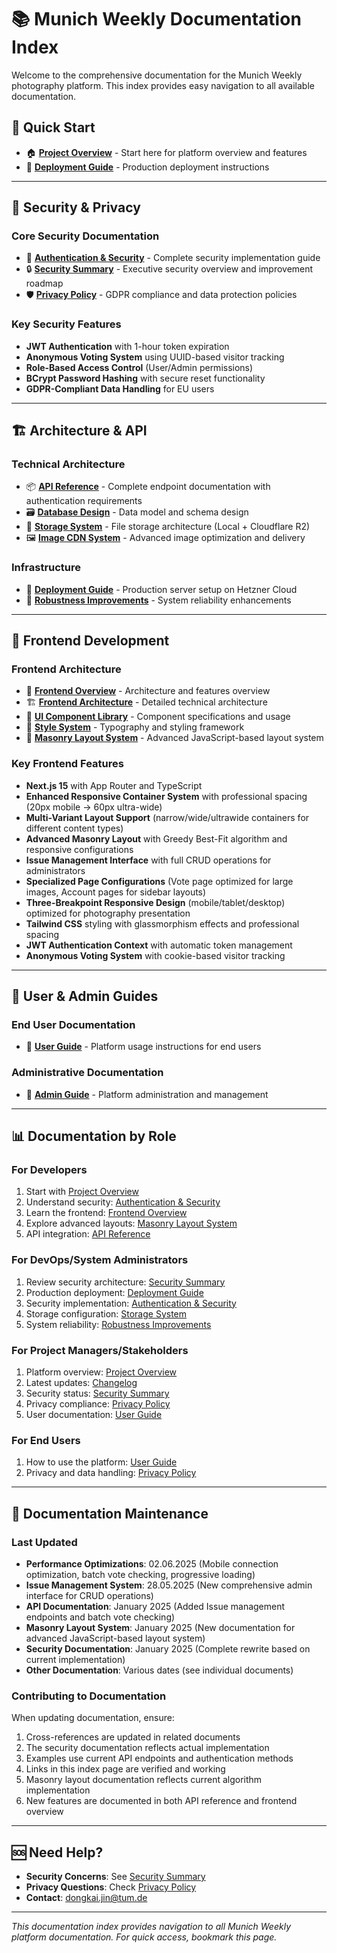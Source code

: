 # 📚 Munich Weekly Documentation Index

Welcome to the comprehensive documentation for the Munich Weekly photography platform. This index provides easy navigation to all available documentation.

## 🚀 Quick Start

- 🏠 **[Project Overview](../README.md)** - Start here for platform overview and features
- 🚀 **[Deployment Guide](./deployment.md)** - Production deployment instructions

---

## 🔐 Security & Privacy

### Core Security Documentation
- 🔐 **[Authentication & Security](./auth.md)** - Complete security implementation guide
- 🔒 **[Security Summary](./security-summary.md)** - Executive security overview and improvement roadmap
- 🛡️ **[Privacy Policy](./privacy.md)** - GDPR compliance and data protection policies

### Key Security Features
- **JWT Authentication** with 1-hour token expiration
- **Anonymous Voting System** using UUID-based visitor tracking
- **Role-Based Access Control** (User/Admin permissions)
- **BCrypt Password Hashing** with secure reset functionality
- **GDPR-Compliant Data Handling** for EU users

---

## 🏗️ Architecture & API

### Technical Architecture
- 📦 **[API Reference](./api.md)** - Complete endpoint documentation with authentication requirements
- 🗃️ **[Database Design](./database.md)** - Data model and schema design
- 💾 **[Storage System](./storage.md)** - File storage architecture (Local + Cloudflare R2)
- 🖼️ **[Image CDN System](./image-cdn.md)** - Advanced image optimization and delivery

### Infrastructure
- 🚀 **[Deployment Guide](./deployment.md)** - Production server setup on Hetzner Cloud
- 💪 **[Robustness Improvements](./robustness-improvements.md)** - System reliability enhancements

---

## 📱 Frontend Development

### Frontend Architecture
- 📱 **[Frontend Overview](./frontend-overview.md)** - Architecture and features overview
- 🏗️ **[Frontend Architecture](./frontend-architecture.md)** - Detailed technical architecture
- 🧩 **[UI Component Library](./ui-components.md)** - Component specifications and usage
- 🎨 **[Style System](./style-system.md)** - Typography and styling framework
- 🧱 **[Masonry Layout System](./masonry-layout-system.md)** - Advanced JavaScript-based layout system

### Key Frontend Features
- **Next.js 15** with App Router and TypeScript
- **Enhanced Responsive Container System** with professional spacing (20px mobile → 60px ultra-wide)
- **Multi-Variant Layout Support** (narrow/wide/ultrawide containers for different content types)
- **Advanced Masonry Layout** with Greedy Best-Fit algorithm and responsive configurations
- **Issue Management Interface** with full CRUD operations for administrators
- **Specialized Page Configurations** (Vote page optimized for large images, Account pages for sidebar layouts)
- **Three-Breakpoint Responsive Design** (mobile/tablet/desktop) optimized for photography presentation
- **Tailwind CSS** styling with glassmorphism effects and professional spacing
- **JWT Authentication Context** with automatic token management
- **Anonymous Voting System** with cookie-based visitor tracking

---

## 👥 User & Admin Guides

### End User Documentation
- 👤 **[User Guide](./user-guide.md)** - Platform usage instructions for end users

### Administrative Documentation
- 🔧 **[Admin Guide](./admin-guide.md)** - Platform administration and management

---

## 📊 Documentation by Role

### For Developers
1. Start with [Project Overview](../README.md)
2. Understand security: [Authentication & Security](./auth.md)
3. Learn the frontend: [Frontend Overview](./frontend-overview.md)
4. Explore advanced layouts: [Masonry Layout System](./masonry-layout-system.md)
5. API integration: [API Reference](./api.md)

### For DevOps/System Administrators
1. Review security architecture: [Security Summary](./security-summary.md)
2. Production deployment: [Deployment Guide](./deployment.md)
3. Security implementation: [Authentication & Security](./auth.md)
4. Storage configuration: [Storage System](./storage.md)
5. System reliability: [Robustness Improvements](./robustness-improvements.md)

### For Project Managers/Stakeholders
1. Platform overview: [Project Overview](../README.md)
2. Latest updates: [Changelog](./CHANGELOG.md)
3. Security status: [Security Summary](./security-summary.md)
4. Privacy compliance: [Privacy Policy](./privacy.md)
5. User documentation: [User Guide](./user-guide.md)

### For End Users
1. How to use the platform: [User Guide](./user-guide.md)
2. Privacy and data handling: [Privacy Policy](./privacy.md)

---

## 🔄 Documentation Maintenance

### Last Updated
- **Performance Optimizations**: 02.06.2025 (Mobile connection optimization, batch vote checking, progressive loading)
- **Issue Management System**: 28.05.2025 (New comprehensive admin interface for CRUD operations)
- **API Documentation**: January 2025 (Added Issue management endpoints and batch vote checking)
- **Masonry Layout System**: January 2025 (New documentation for advanced JavaScript-based layout system)
- **Security Documentation**: January 2025 (Complete rewrite based on current implementation)
- **Other Documentation**: Various dates (see individual documents)

### Contributing to Documentation
When updating documentation, ensure:
1. Cross-references are updated in related documents
2. The security documentation reflects actual implementation
3. Examples use current API endpoints and authentication methods
4. Links in this index page are verified and working
5. Masonry layout documentation reflects current algorithm implementation
6. New features are documented in both API reference and frontend overview

---

## 🆘 Need Help?

- **Security Concerns**: See [Security Summary](./security-summary.md)
- **Privacy Questions**: Check [Privacy Policy](./privacy.md)
- **Contact**: dongkai.jin@tum.de

---

*This documentation index provides navigation to all Munich Weekly platform documentation. For quick access, bookmark this page.* 